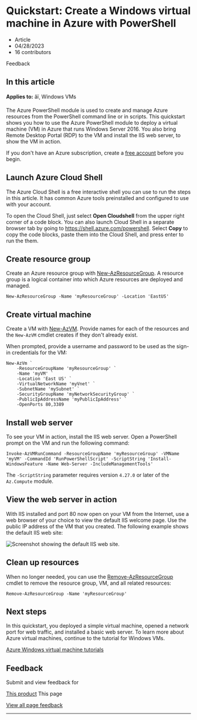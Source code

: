 # Quickstart: Create a Windows virtual machine in Azure with PowerShell

* Article
* 04/28/2023
* 16 contributors

Feedback

## In this article

**Applies to:** âï¸ Windows VMs

The Azure PowerShell module is used to create and manage Azure resources from the PowerShell command line or in scripts. This quickstart shows you how to use the Azure PowerShell module to deploy a virtual machine (VM) in Azure that runs Windows Server 2016. You also bring Remote Desktop Portal (RDP) to the VM and install the IIS web server, to show the VM in action.

If you don't have an Azure subscription, create a [free account](https://azure.microsoft.com/free/?WT.mc_id=A261C142F) before you begin.

## Launch Azure Cloud Shell

The Azure Cloud Shell is a free interactive shell you can use to run the steps in this article. It has common Azure tools preinstalled and configured to use with your account.

To open the Cloud Shell, just select **Open Cloudshell** from the upper right corner of a code block. You can also launch Cloud Shell in a separate browser tab by going to <https://shell.azure.com/powershell>. Select **Copy** to copy the code blocks, paste them into the Cloud Shell, and press enter to run the them.

## Create resource group

Create an Azure resource group with [New-AzResourceGroup](/en-us/powershell/module/az.resources/new-azresourcegroup). A resource group is a logical container into which Azure resources are deployed and managed.

```
New-AzResourceGroup -Name 'myResourceGroup' -Location 'EastUS'

```

## Create virtual machine

Create a VM with [New-AzVM](/en-us/powershell/module/az.compute/new-azvm). Provide names for each of the resources and the `New-AzVM` cmdlet creates if they don't already exist.

When prompted, provide a username and password to be used as the sign-in credentials for the VM:

```
New-AzVm `
    -ResourceGroupName 'myResourceGroup' `
    -Name 'myVM' `
    -Location 'East US' `
    -VirtualNetworkName 'myVnet' `
    -SubnetName 'mySubnet' `
    -SecurityGroupName 'myNetworkSecurityGroup' `
    -PublicIpAddressName 'myPublicIpAddress' `
    -OpenPorts 80,3389

```

## Install web server

To see your VM in action, install the IIS web server. Open a PowerShell prompt on the VM and run the following command:

```
Invoke-AzVMRunCommand -ResourceGroupName 'myResourceGroup' -VMName 'myVM' -CommandId 'RunPowerShellScript' -ScriptString 'Install-WindowsFeature -Name Web-Server -IncludeManagementTools'

```

The `-ScriptString` parameter requires version `4.27.0` or later of the `Az.Compute` module.

## View the web server in action

With IIS installed and port 80 now open on your VM from the Internet, use a web browser of your choice to view the default IIS welcome page. Use the public IP address of the VM that you created. The following example shows the default IIS web site:

![Screenshot showing the default IIS web site.](media/quick-create-powershell/default-iis-website.png)

## Clean up resources

When no longer needed, you can use the [Remove-AzResourceGroup](/en-us/powershell/module/az.resources/remove-azresourcegroup) cmdlet to remove the resource group, VM, and all related resources:

```
Remove-AzResourceGroup -Name 'myResourceGroup'

```

## Next steps

In this quickstart, you deployed a simple virtual machine, opened a network port for web traffic, and installed a basic web server. To learn more about Azure virtual machines, continue to the tutorial for Windows VMs.

[Azure Windows virtual machine tutorials](tutorial-manage-vm)

## Feedback

Submit and view feedback for

[This product](https://feedback.azure.com/d365community/forum/ec2f1827-be25-ec11-b6e6-000d3a4f0f1c)
This page

[View all page feedback](https://github.com/MicrosoftDocs/azure-docs/issues)

---
